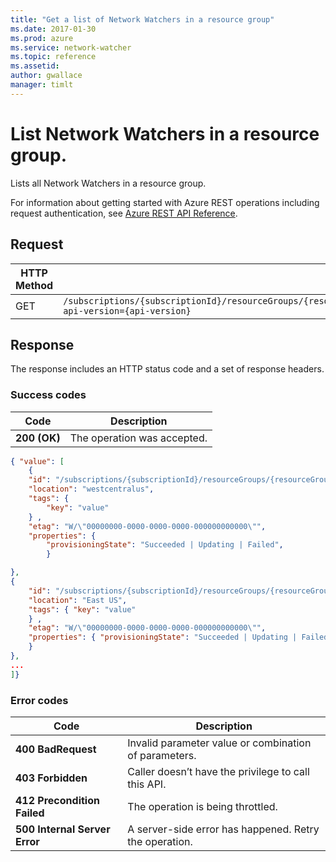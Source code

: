 ```yaml
---
title: "Get a list of Network Watchers in a resource group"
ms.date: 2017-01-30
ms.prod: azure
ms.service: network-watcher
ms.topic: reference
ms.assetid: 
author: gwallace
manager: timlt
---
```


# List Network Watchers in a resource group.

Lists all Network Watchers in a resource group.

For information about getting started with Azure REST operations including request authentication, see [Azure REST API Reference](../../index.md).

## Request

| HTTP Method | URI|  
| ----------- |----|  
| GET | `/subscriptions/{subscriptionId}/resourceGroups/{resourceGroupName}/providers/Microsoft.Network/networkWatchers?api-version={api-version}` |

## Response  

The response includes an HTTP status code and a set of response headers.

### Success codes

| Code | Description |
| ---- | ----------- |
| **200 (OK)** | The operation was accepted. | 

```json
{ "value": [ 
    { 
    "id": "/subscriptions/{subscriptionId}/resourceGroups/{resourceGroupName}/providers/Microsoft.Network/networkWatchers/{networkWatcherName} ", 
    "location": "westcentralus", 
    "tags": { 
        "key": "value" 
    } , 
    "etag": "W/\"00000000-0000-0000-0000-000000000000\"", 
    "properties": { 
        "provisioningState": "Succeeded | Updating | Failed", 
        }

}, 
{ 
    "id": "/subscriptions/{subscriptionId}/resourceGroups/{resourceGroupName}/providers/Microsoft.Network/networkWatchers/{networkWatcherName} ", 
    "location": "East US", 
    "tags": { "key": "value" 
    } , 
    "etag": "W/\"00000000-0000-0000-0000-000000000000\"", 
    "properties": { "provisioningState": "Succeeded | Updating | Failed", 
    } 
},
...
]}
```
### Error codes

| Code | Description |
| ---- | ----------- |
| **400 BadRequest** | Invalid parameter value or combination of parameters. | 
| **403 Forbidden** | Caller doesn’t have the privilege to call this API. |
| **412 Precondition Failed** | The operation is being throttled. |
| **500 Internal Server Error** |  A server-side error has happened. Retry the operation. |     


 